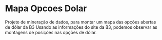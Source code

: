 # Mapa Opcoes Dolar
Projeto de mineração de dados, para montar um mapa das opções abertas de dólar da B3
Usando as informações do site da B3, podemos observar as montagens de posições nas opções de dólar.
